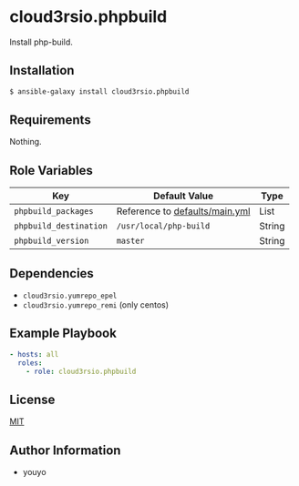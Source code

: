cloud3rsio.phpbuild
=========

Install php-build.

Installation
------------

```bash
$ ansible-galaxy install cloud3rsio.phpbuild
```

Requirements
------------

Nothing.

Role Variables
--------------

| Key | Default Value | Type |
| ------------- | ------------- | ------------- |
| `phpbuild_packages` | Reference to [defaults/main.yml](defaults/main.yml) | List |
| `phpbuild_destination` | `/usr/local/php-build` | String |
| `phpbuild_version` | `master` | String |

Dependencies
------------

- `cloud3rsio.yumrepo_epel`
- `cloud3rsio.yumrepo_remi` (only centos)

Example Playbook
----------------

```yaml
- hosts: all
  roles:
    - role: cloud3rsio.phpbuild
```

License
-------

[MIT](LICENSE)

Author Information
------------------

- youyo
